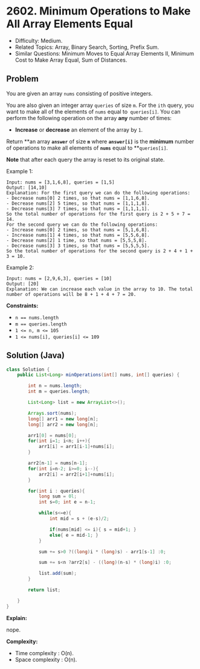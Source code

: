 # 2602. Minimum Operations to Make All Array Elements Equal

- Difficulty: Medium.
- Related Topics: Array, Binary Search, Sorting, Prefix Sum.
- Similar Questions: Minimum Moves to Equal Array Elements II, Minimum Cost to Make Array Equal, Sum of Distances.

## Problem

You are given an array `nums` consisting of positive integers.

You are also given an integer array `queries` of size `m`. For the `ith` query, you want to make all of the elements of `nums` equal to` queries[i]`. You can perform the following operation on the array **any** number of times:

- **Increase** or **decrease** an element of the array by `1`.

Return **an array **`answer`** of size **`m`** where **`answer[i]`** is the **minimum** number of operations to make all elements of **`nums`** equal to **`queries[i]`.

**Note** that after each query the array is reset to its original state.

Example 1:

```
Input: nums = [3,1,6,8], queries = [1,5]
Output: [14,10]
Explanation: For the first query we can do the following operations:
- Decrease nums[0] 2 times, so that nums = [1,1,6,8].
- Decrease nums[2] 5 times, so that nums = [1,1,1,8].
- Decrease nums[3] 7 times, so that nums = [1,1,1,1].
So the total number of operations for the first query is 2 + 5 + 7 = 14.
For the second query we can do the following operations:
- Increase nums[0] 2 times, so that nums = [5,1,6,8].
- Increase nums[1] 4 times, so that nums = [5,5,6,8].
- Decrease nums[2] 1 time, so that nums = [5,5,5,8].
- Decrease nums[3] 3 times, so that nums = [5,5,5,5].
So the total number of operations for the second query is 2 + 4 + 1 + 3 = 10.
```

Example 2:

```
Input: nums = [2,9,6,3], queries = [10]
Output: [20]
Explanation: We can increase each value in the array to 10. The total number of operations will be 8 + 1 + 4 + 7 = 20.
```

**Constraints:**

- `n == nums.length`
- `m == queries.length`
- `1 <= n, m <= 105`
- `1 <= nums[i], queries[i] <= 109`

## Solution (Java)

```java
class Solution {
    public List<Long> minOperations(int[] nums, int[] queries) {

        int n = nums.length;
        int m = queries.length;

        List<Long> list = new ArrayList<>();

        Arrays.sort(nums);
        long[] arr1 = new long[n];
        long[] arr2 = new long[n];

        arr1[0] = nums[0];
        for(int i=1; i<n; i++){
            arr1[i] = arr1[i-1]+nums[i];
        }

        arr2[n-1] = nums[n-1];
        for(int i=n-2; i>=0; i--){
            arr2[i] = arr2[i+1]+nums[i];
        }

        for(int i : queries){
            long sum = 0l;
            int s=0; int e = n-1;

            while(s<=e){
                int mid = s + (e-s)/2;

                if(nums[mid] <= i){ s = mid+1; }
                else{ e = mid-1; }
            }

            sum += s>0 ?((long)i * (long)s) - arr1[s-1] :0;

            sum += s<n ?arr2[s] - ((long)(n-s) * (long)i) :0;

            list.add(sum);
        }

        return list;

    }
}
```

**Explain:**

nope.

**Complexity:**

- Time complexity : O(n).
- Space complexity : O(n).
